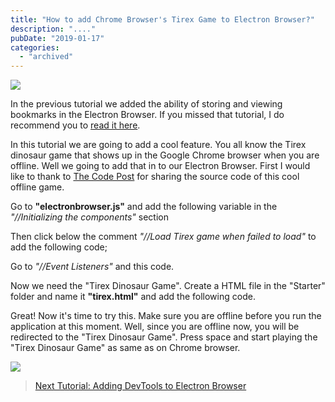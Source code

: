 ```yaml
---
title: "How to add Chrome Browser's Tirex Game to Electron Browser?"
description: "...."
pubDate: "2019-01-17"
categories: 
  - "archived"
---
```


[![](/images/How-to-add-Chrome-Browser%2527s-Tirex-Game-to-Electron-Browser.jpg)](https://2.bp.blogspot.com/-S0C1olbBKis/XECSkUFGtOI/AAAAAAAAIJQ/_leRMbpq1zwBSo2xYSlmVj-ufIQVim2-QCLcBGAs/s1600/How-to-add-Chrome-Browser%2527s-Tirex-Game-to-Electron-Browser.jpg)

  

In the previous tutorial we added the ability of storing and viewing bookmarks in the Electron Browser. If you missed that tutorial, I do recommend you to [read it here](https://www.buddhilive.com/2019/01/how-to-add-bookmarks-in-electron-web.html).

  

In this tutorial we are going to add a cool feature. You all know the Tirex dinosaur game that shows up in the Google Chrome browser when you are offline. Well we going to add that in to our Electron Browser. First I would like to thank to [The Code Post](https://www.thecodepost.org/internet/play-hidden-t-rex-game-offline-chrome/) for sharing the source code of this cool offline game.

  

Go to **"electronbrowser.js"** and add the following variable in the _"//Initializing the components"_ section

  

  

Then click below the comment _"//Load Tirex game when failed to load"_ to add the following code;

  
  

Go to _"//Event Listeners"_ and this code.

  
  

Now we need the "Tirex Dinosaur Game". Create a HTML file in the "Starter" folder and name it **"tirex.html"** and add the following code.

  
  

Great! Now it's time to try this. Make sure you are offline before you run the application at this moment. Well, since you are offline now, you will be redirected to the "Tirex Dinosaur Game". Press space and start playing the "Tirex Dinosaur Game" as same as on Chrome browser.

  

[![](/images/tirex_game.png)](https://1.bp.blogspot.com/-s3gIT9xrNPs/XECTzb7GemI/AAAAAAAAIJc/McyB409olZwJ_oLGTtw_41ZEUC9gbk8BwCLcBGAs/s1600/tirex_game.png)

  
  

> [Next Tutorial: Adding DevTools to Electron Browser](https://www.buddhilive.com/2019/01/how-to-add-devtools-to-electron-browser.html)
